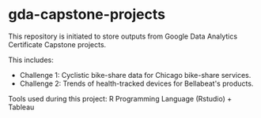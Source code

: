 # gda-capstone-projects
This repository is initiated to store outputs from Google Data Analytics Certificate Capstone projects. 

This includes:
* Challenge 1: Cyclistic bike-share data for Chicago bike-share services. 
* Challenge 2: Trends of health-tracked devices for Bellabeat's products.

Tools used during this project: R Programming Language (Rstudio) + Tableau
